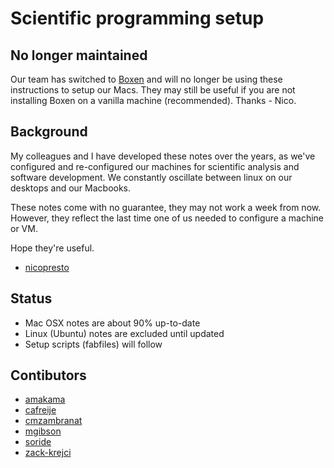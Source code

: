 # Scientific programming setup

## No longer maintained
Our team has switched to [Boxen](https://github.com/ecohealthalliance/our-boxen) and will no longer be using these instructions to setup our Macs. They may still be useful if you are not installing Boxen on a vanilla machine (recommended). Thanks - Nico. 

## Background
My colleagues and I have developed these notes over the years, as we've configured and re-configured our machines for scientific analysis and software development. We constantly oscillate between linux on our desktops and our Macbooks. 

These notes come with no guarantee, they may not work a week from now. However, they reflect the last time one of us needed to configure a machine or VM.

Hope they're useful.
- [nicopresto](https://github.com/nicopresto)

## Status
- Mac OSX notes are about 90% up-to-date
- Linux (Ubuntu) notes are excluded until updated
- Setup scripts (fabfiles) will follow


## Contibutors
- [amakama](https://github.com/amakama)
- [cafreije](https://github.com/cafreije)
- [cmzambranat](https://github.com/cmzambranat)
- [mgibson](https://github.com/mgibson)
- [soride](https://github.com/soride)
- [zack-krejci](https://github.com/zack-krejci)
